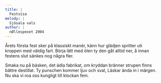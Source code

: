 ```yaml
---
title: |
  Festvisa
melody: |
  Sjösala vals
author: |
  nØllespexet 2004
---
```

Årets första fest sker på klassiskt manér,
känn hur glädjen spritter uti kroppen med väldig fart.
Börja lätt med ölen ty den gåt alltid ner,
å innan festens slut sänkes nog några fler.

Smaka nu på bäsken, det ädla fabrikat,
om kryddan bränner strupen finns bättre destillat.
Ty punschen kommer ljuv och sval,
Läskar ända in i märgen.
Nu ska vi roa oss kungligt till klockan fem.